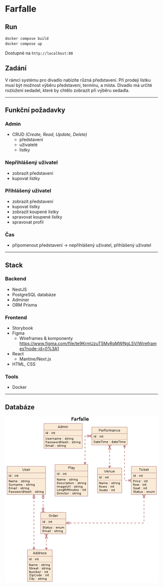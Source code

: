 # Farfalle

## Run
```bash
docker compose build
docker compose up
```
Dostupné na `http://localhost:80`

## Zadání
V rámci systému pro divadlo nabízíte různá představení. Při prodeji lístku musí být možnost výběru představení, termínu, a místa. Divadlo má určité rozložení sedadel, které by chtělo zobrazit při výběru sedadla.

---

## Funkční požadavky

### Admin
* CRUD _(Create, Read, Update, Delete)_
    * představení
    * uživatelé
    * lístky

### Nepřihlášený uživatel
* zobrazit představení
* kupovat lístky

### Přihlášený uživatel
* zobrazit představení
* kupovat lístky
* zobrazit koupené lístky
* spravovat koupené lístky
* spravovat profil

### Čas
* připomenout představení → nepřihlášený uživatel, přihlášený uživatel

---
## Stack

### Backend
* NestJS
* PostgreSQL databáze
* Adminer
* ORM Prisma

### Frontend
* Storybook
* Figma
    * Wireframes & komponenty https://www.figma.com/file/te9KrmUzuT5MvRqMWNgLSV/Wireframes?node-id=0%3A1
* React
    * Mantine/Next.js
* HTML, CSS

### Tools
* Docker

---

## Databáze

![database](/Models/ERD.png)
